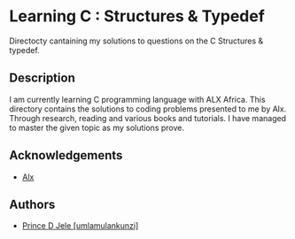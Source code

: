 # Learning C : Structures & Typedef

Directocty cantaining my solutions to questions on the C Structures & typedef.

## Description

I am currently learning C programming language with ALX Africa. This directory
contains the solutions to coding problems presented to me by Alx. Through 
research, reading and various books and tutorials. I have managed to master 
the given topic as my solutions prove.


## Acknowledgements 
- [Alx](https://www.alxafrica.com/)

## Authors
- [Prince D Jele [umlamulankunzi]](https://www.github.com/umlamulankunzi)
